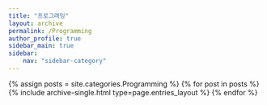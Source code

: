 ```yaml
---
title: "프로그래밍"
layout: archive
permalink: /Programming
author_profile: true
sidebar_main: true
sidebar:
    nav: "sidebar-category"
---
```



{% assign posts = site.categories.Programming %}
{% for post in posts %} {% include archive-single.html type=page.entries_layout %} {% endfor %}